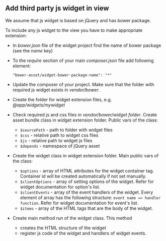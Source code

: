 ## Add third party js widget in view

We assume that js widget is based on jQuery and has bower package.

To include any js widget to the view you have to make appropriate extension:

* In *bower.json* file of the widget project find the name of bower package (see the *name* key)
* To the *require* section of your main *composer.json* file add following element:

    `"bower-asset/widget-bower-package-name": "*"`

* Update the composer of your project. Make sure that the folder with required js widget exists in *vendor/bower*.
* Create the folder for widget extension files, e.g. *@app/widgets/mywidget*
* Check required js and css files  in *vendor/bower/widget folder*. Create asset bundle class in widget extension folder. Public vars of the class:
    * `$sourcePath` - path to folder with widget files
    * `$css` - relative path to widget css files
    * `$js` - relative path to widget js files
    * `$depends` - namespace of jQuery asset
* Create the widget class in widget extension folder. Main public vars of the class:
    * `$options` - array of HTML attributes for the widget container tag. Container id will be created automatically if not set manually.
    * `$clientOptions` - array of setting options of the widget. Refer for widget documentation for option's list.
    * `$clientEvents` - array of the event handlers of the widget. Every element of array has the following structure: `event name => handler function`. Refer for widget documentation for event's list.
    * `$items` - array of the HTML tags that are the body of the widget.
* Create main method *run* of the widget class. This method
    * creates the HTML structure of the widget
    * register js code of the widget and handlers of widget events.




